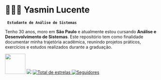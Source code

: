 # 👩🏻‍💻 Yasmin Lucente 
**` Estudante de Análise de Sistemas`**

Tenho 30 anos, moro em **São Paulo** e atualmente estou cursando **Análise e Desenvolvimento de Sistemas**.
Este repositório tem como finalidade documentar minha trajetória acadêmica, reunindo projetos práticos, exercícios e estudos realizados durante a graduação.  
<div>
<a href = "mailto:yasminfernandes95@hotmail.com"><img src=" https://custom-icon-badges.demolab.com/badge/Mail-E61B23.svg?logo=mail" target="_blank" width="67px"></a>
 <a href="https://www.linkedin.com/in/yasmin-lucente-fernandes-57038918a/" target="_blank"><img src="https://img.shields.io/badge/-LinkedIn-%230077B5?style=for-the-badge&logo=linkedin&logoColor=white" target="_blank"></a>
     <a href="https://github.com/Ylucente?tab=repositories&sort=stargazers">
        <img 
            alt="Total de estrelas" 
            title="Total de estrelas GitHub" 
            src="https://custom-icon-badges.demolab.com/github/stars/Ylucente?color=55960c&style=for-the-badge&labelColor=488207&logo=star&label=estrelas"
        />
          <a href="https://github.com/Ylucente?tab=repositories&sort=stargazers">
        <img 
            alt="Seguidores" 
            title="Me siga no GitHub" 
            src="https://custom-icon-badges.demolab.com/github/followers/Ylucente?color=236ad3&labelColor=1155ba&style=for-the-badge&logo=github&label=Seguidores&logoColor=white"
        />
    </a>
    </a> 
